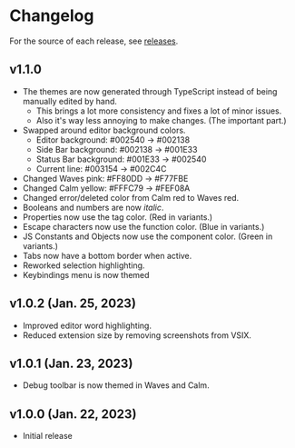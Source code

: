 # Changelog

For the source of each release, see [releases](https://github.com/njshockey/all-blue-theme/releases).

## v1.1.0

- The themes are now generated through TypeScript instead of
being manually edited by hand.
    - This brings a lot more consistency and fixes a lot of minor issues.
    - Also it's way less annoying to make changes. (The important part.)
- Swapped around editor background colors.
    - Editor background:  #002540 -> #002138
    - Side Bar background: #002138 -> #001E33
    - Status Bar background: #001E33 -> #002540
    - Current line: #003154 -> #002C4C
- Changed Waves pink: #FF80DD -> #F77FBE
- Changed Calm yellow: #FFFC79 -> #FEF08A
- Changed error/deleted color from Calm red to Waves red.
- Booleans and numbers are now *italic*.
- Properties now use the tag color. (Red in variants.)
- Escape characters now use the function color. (Blue in variants.)
- JS Constants and Objects now use the component color. (Green in variants.)
- Tabs now have a bottom border when active.
- Reworked selection highlighting.
- Keybindings menu is now themed

## v1.0.2 (Jan. 25, 2023)

- Improved editor word highlighting.
- Reduced extension size by removing screenshots from VSIX.

## v1.0.1 (Jan. 23, 2023)

- Debug toolbar is now themed in Waves and Calm.

## v1.0.0 (Jan. 22, 2023)

- Initial release
